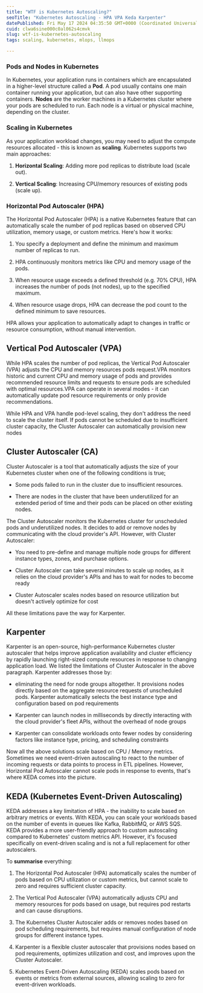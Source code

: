 ```yaml
---
title: "WTF is Kubernetes Autoscaling?"
seoTitle: "Kubernetes Autoscaling - HPA VPA Keda Karpenter"
datePublished: Fri May 17 2024 04:35:50 GMT+0000 (Coordinated Universal Time)
cuid: clwa6sine000c0al062s4cmvk
slug: wtf-is-kubernetes-autoscaling
tags: scaling, kubernetes, mlops, llmops

---
```


### **Pods and Nodes in Kubernetes**

In Kubernetes, your application runs in containers which are encapsulated in a higher-level structure called a **Pod**. A pod usually contains one main container running your application, but can also have other supporting containers. **Nodes** are the worker machines in a Kubernetes cluster where your pods are scheduled to run. Each node is a virtual or physical machine, depending on the cluster.

### **Scaling in Kubernetes**

As your application workload changes, you may need to adjust the compute resources allocated - this is known as **scaling**. Kubernetes supports two main approaches:

1. **Horizontal Scaling**: Adding more pod replicas to distribute load (scale out).
    
2. **Vertical Scaling**: Increasing CPU/memory resources of existing pods (scale up).
    

### **Horizontal Pod Autoscaler (HPA)**

The Horizontal Pod Autoscaler (HPA) is a native Kubernetes feature that can automatically scale the number of pod replicas based on observed CPU utilization, memory usage, or custom metrics. Here's how it works:

1. You specify a deployment and define the minimum and maximum number of replicas to run.
    
2. HPA continuously monitors metrics like CPU and memory usage of the pods.
    
3. When resource usage exceeds a defined threshold (e.g. 70% CPU), HPA increases the number of pods (not nodes), up to the specified maximum.
    
4. When resource usage drops, HPA can decrease the pod count to the defined minimum to save resources.
    

HPA allows your application to automatically adapt to changes in traffic or resource consumption, without manual intervention.

## **Vertical Pod Autoscaler (VPA)**

While HPA scales the number of pod replicas, the Vertical Pod Autoscaler (VPA) adjusts the CPU and memory resources pods request.VPA monitors historic and current CPU and memory usage of pods and provides recommended resource limits and requests to ensure pods are scheduled with optimal resources.VPA can operate in several modes - it can automatically update pod resource requirements or only provide recommendations.

While HPA and VPA handle pod-level scaling, they don't address the need to scale the cluster itself. If pods cannot be scheduled due to insufficient cluster capacity, the Cluster Autoscaler can automatically provision new nodes

## **Cluster Autoscaler (CA)**

Cluster Autoscaler is a tool that automatically adjusts the size of your Kubernetes cluster when one of the following conditions is true[:](https://www.qovery.com/blog/kubernetes-cluster-autoscaler-vs-karpenter/)

* Some pods failed to run in the cluster due to insufficient resources.
    
* There are nodes in the cluster that have been underutilized for an extended period of time and their pods can be placed on other existing nodes.
    

The Cluster Autoscaler monitors the Kubernetes cluster for unscheduled pods and underutilized nodes. It decides to add or remove nodes by communicating with the cloud provider's API. However, with Cluster Autoscaler:

* You need to pre-define and manage multiple node groups for different instance types, zones, and purchase options.
    
* Cluster Autoscaler can take several minutes to scale up nodes, as it relies on the cloud provider's APIs and has to wait for nodes to become ready
    
* Cluster Autoscaler scales nodes based on resource utilization but doesn't actively optimize for cost
    

All these limitations pave the way for Karpenter.

## **Karpenter**

Karpenter is an open-source, high-performance Kubernetes cluster autoscaler that helps improve application availability and cluster efficiency by rapidly launching right-sized compute resources in response to changing application load. We listed the limitations of Cluster Autoscaler in the above paragraph. Karpenter addresses those by:

* eliminating the need for node groups altogether. It provisions nodes directly based on the aggregate resource requests of unscheduled pods. Karpenter automatically selects the best instance type and configuration based on pod requirements
    
* Karpenter can launch nodes in milliseconds by directly interacting with the cloud provider's fleet APIs, without the overhead of node groups
    
* Karpenter can consolidate workloads onto fewer nodes by considering factors like instance type, pricing, and scheduling constraints
    

Now all the above solutions scale based on CPU / Memory metrics. Sometimes we need event-driven autoscaling to react to the number of incoming requests or data points to process in ETL pipelines. However, Horizontal Pod Autoscaler cannot scale pods in response to events, that's where KEDA comes into the picture.

## **KEDA (Kubernetes Event-Driven Autoscaling)**

KEDA addresses a key limitation of HPA - the inability to scale based on arbitrary metrics or events. With KEDA, you can scale your workloads based on the number of events in queues like Kafka, RabbitMQ, or AWS SQS. KEDA provides a more user-friendly approach to custom autoscaling compared to Kubernetes' custom metrics API. However, it's focused specifically on event-driven scaling and is not a full replacement for other autoscalers.

To **summarise** everything:

1. The Horizontal Pod Autoscaler (HPA) automatically scales the number of pods based on CPU utilization or custom metrics, but cannot scale to zero and requires sufficient cluster capacity.
    
2. The Vertical Pod Autoscaler (VPA) automatically adjusts CPU and memory resources for pods based on usage, but requires pod restarts and can cause disruptions.
    
3. The Kubernetes Cluster Autoscaler adds or removes nodes based on pod scheduling requirements, but requires manual configuration of node groups for different instance types.
    
4. Karpenter is a flexible cluster autoscaler that provisions nodes based on pod requirements, optimizes utilization and cost, and improves upon the Cluster Autoscaler.
    
5. Kubernetes Event-Driven Autoscaling (KEDA) scales pods based on events or metrics from external sources, allowing scaling to zero for event-driven workloads.